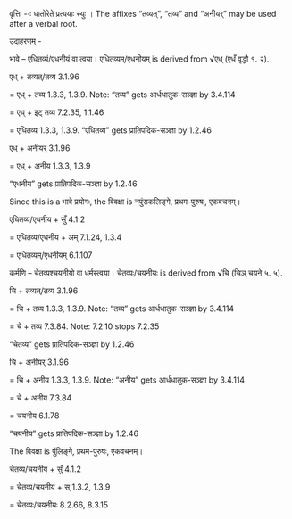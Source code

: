 




वृत्तिः --ः धातोरेते प्रत्ययाः स्युः । The affixes “तव्यत्”, “तव्य” and “अनीयर्” may be used after a verbal root.


उदाहरणम् -


भावे – एधितव्यं/एधनीयं वा त्वया। एधितव्यम्/एधनीयम् is derived from √एध् (एधँ वृद्धौ १. २).


एध् + तव्यत्/तव्य 3.1.96

= एध् + तव्य 1.3.3, 1.3.9. Note: “तव्य” gets आर्धधातुक-सञ्ज्ञा by 3.4.114

= एध् + इट् तव्य 7.2.35, 1.1.46

= एधितव्य 1.3.3, 1.3.9. “एधितव्य” gets प्रातिपदिक-सञ्ज्ञा by 1.2.46


एध् + अनीयर् 3.1.96

= एध् + अनीय 1.3.3, 1.3.9

“एधनीय” gets प्रातिपदिक-सञ्ज्ञा by 1.2.46


Since this is a भावे प्रयोगः, the विवक्षा is नपुंसकलिङ्गे, प्रथम-पुरुषः, एकवचनम्।

एधितव्य/एधनीय + सुँ 4.1.2

= एधितव्य/एधनीय + अम् 7.1.24, 1.3.4

= एधितव्यम्/एधनीयम् 6.1.107


कर्मणि – चेतव्यश्चयनीयो वा धर्मस्त्वया। चेतव्यः/चयनीयः is derived from √चि (चिञ् चयने ५. ५).


चि + तव्यत्/तव्य 3.1.96

= चि + तव्य 1.3.3, 1.3.9. Note: “तव्य” gets आर्धधातुक-सञ्ज्ञा by 3.4.114

= चे + तव्य 7.3.84. Note: 7.2.10 stops 7.2.35

“चेतव्य” gets प्रातिपदिक-सञ्ज्ञा by 1.2.46


चि + अनीयर् 3.1.96

= चि + अनीय 1.3.3, 1.3.9. Note: “अनीय” gets आर्धधातुक-सञ्ज्ञा by 3.4.114

= चे + अनीय 7.3.84

= चयनीय 6.1.78

“चयनीय” gets प्रातिपदिक-सञ्ज्ञा by 1.2.46


The विवक्षा is पुंलिङ्गे, प्रथम-पुरुषः, एकवचनम्।

चेतव्य/चयनीय + सुँ 4.1.2

= चेतव्य/चयनीय + स् 1.3.2, 1.3.9

= चेतव्यः/चयनीयः 8.2.66, 8.3.15

